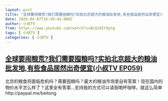 ```yaml
---
layout: post
title: "全球要闹粮荒?我们需要囤粮吗?实拍北京超大的粮油批发地,有些食品居然出奇便宜(小叔TV EP059)"
date: 2020-04-07T16:49:44.000Z
author: 小叔TV
from: https://www.youtube.com/watch?v=BLQi8It9yng
tags: [ 小叔TV ]
categories: [ 小叔TV ]
---
```

<!--1586278184000-->
[全球要闹粮荒?我们需要囤粮吗?实拍北京超大的粮油批发地,有些食品居然出奇便宜(小叔TV EP059)](https://www.youtube.com/watch?v=BLQi8It9yng)
------

<div>
北京的粮食将面临危机吗？需要囤粮吗？最大的粮油市场里自有答案！现在国内的物价水平怎么样了？这里全有答案…支持我的方式可以请我喝杯咖啡，就这么简单http://paypal.me/beitong
</div>
